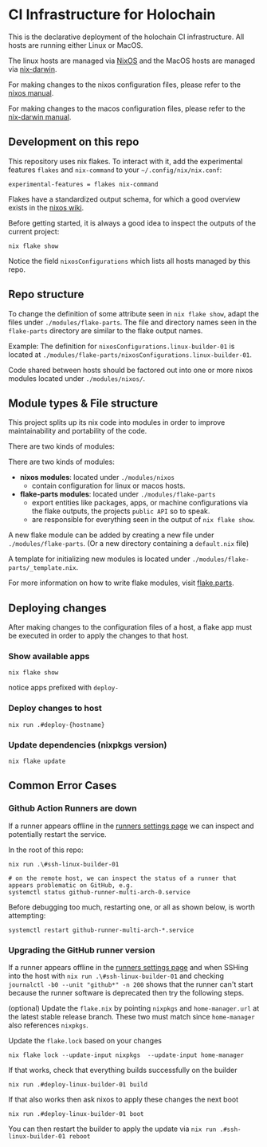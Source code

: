 # CI Infrastructure for Holochain

This is the declarative deployment of the holochain CI infrastructure.
All hosts are running either Linux or MacOS.

The linux hosts are managed via [NixOS](https://nixos.org/) and the MacOS hosts are managed via [nix-darwin](https://github.com/LnL7/nix-darwin).

For making changes to the nixos configuration files, please refer to the [nixos manual](https://nixos.org/manual/nixos/stable/index.html#ch-configuration).

For making changes to the macos configuration files, please refer to the [nix-darwin manual](https://daiderd.com/nix-darwin/manual/index.html).

## Development on this repo

This repository uses nix flakes. To interact with it, add the experimental features `flakes` and `nix-command` to your `~/.config/nix/nix.conf`:

```
experimental-features = flakes nix-command
```

Flakes have a standardized output schema, for which a good overview exists in the [nixos wiki](https://nixos.wiki/wiki/Flakes#Output_schema).

Before getting started, it is always a good idea to inspect the outputs of the current project:

```
nix flake show
```

Notice the field `nixosConfigurations` which lists all hosts managed by this repo.

## Repo structure

To change the definition of some attribute seen in `nix flake show`, adapt the files under `./modules/flake-parts`. The file and directory names seen in the `flake-parts` directory are similar to the flake output names.

Example: The definition for `nixosConfigurations.linux-builder-01` is located at `./modules/flake-parts/nixosConfigurations.linux-builder-01`.

Code shared between hosts should be factored out into one or more nixos modules located under `./modules/nixos/`.

## Module types & File structure

This project splits up its nix code into modules in order to improve maintainability and portability of the code.

There are two kinds of modules:

There are two kinds of modules:
 - **nixos modules**: located under `./modules/nixos`
	 - contain configuration for linux or macos hosts.
 - **flake-parts modules**: located under `./modules/flake-parts`
	 - export entities like packages, apps, or machine configurations via the flake outputs, the projects `public API` so to speak.
	 - are responsible for everything seen in the output of `nix flake show`.

A new flake module can be added by creating a new file under `./modules/flake-parts`. (Or a new directory containing a `default.nix` file)

A template for initializing new modules is located under `./modules/flake-parts/_template.nix`.

For more information on how to write flake modules, visit [flake.parts](https://flake.parts/).

## Deploying changes

After making changes to the configuration files of a host, a flake app must be executed in order to apply the changes to that host.

### Show available apps

```command
nix flake show
```

notice apps prefixed with `deploy-`

### Deploy changes to host

```command
nix run .#deploy-{hostname}
```

### Update dependencies (nixpkgs version)

```
nix flake update
```

## Common Error Cases

### Github Action Runners are down

If a runner appears offline in the [runners settings page](https://github.com/holochain/holochain/settings/actions/runners) we can inspect and potentially restart the service.

In the root of this repo:

```shell
nix run .\#ssh-linux-builder-01

# on the remote host, we can inspect the status of a runner that appears problematic on GitHub, e.g.
systemctl status github-runner-multi-arch-0.service
```

Before debugging too much, restarting one, or all as shown below, is worth attempting:

```shell
systemctl restart github-runner-multi-arch-*.service
```

### Upgrading the GitHub runner version

If a runner appears offline in the [runners settings page](https://github.com/holochain/holochain/settings/actions/runners) and when SSHing into the host with `nix run .\#ssh-linux-builder-01` and checking `journalctl -b0 --unit "github*" -n 200` shows that the runner can't start because the runner software is deprecated then try the following steps.

(optional) Update the `flake.nix` by pointing `nixpkgs` and `home-manager.url` at the latest stable release branch. These two must match since `home-manager` also references `nixpkgs`.

Update the `flake.lock` based on your changes
```shell
nix flake lock --update-input nixpkgs  --update-input home-manager
```

If that works, check that everything builds successfully on the builder
```shell
nix run .#deploy-linux-builder-01 build
```

If that also works then ask nixos to apply these changes the next boot
```shell
nix run .#deploy-linux-builder-01 boot
```

You can then restart the builder to apply the update via `nix run .#ssh-linux-builder-01 reboot`
